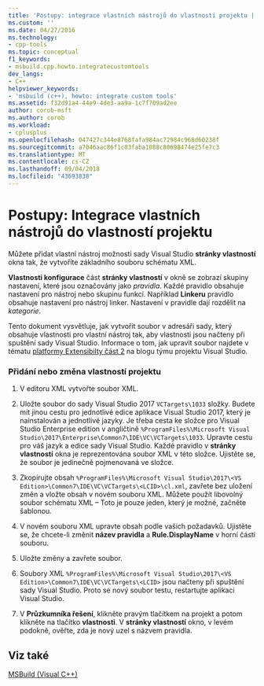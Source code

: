 ```yaml
---
title: 'Postupy: integrace vlastních nástrojů do vlastností projektu | Dokumentace Microsoftu'
ms.custom: ''
ms.date: 04/27/2016
ms.technology:
- cpp-tools
ms.topic: conceptual
f1_keywords:
- msbuild.cpp.howto.integratecustomtools
dev_langs:
- C++
helpviewer_keywords:
- 'msbuild (c++), howto: integrate custom tools'
ms.assetid: f32d91a4-44e9-4de3-aa9a-1c7f709ad2ee
author: corob-msft
ms.author: corob
ms.workload:
- cplusplus
ms.openlocfilehash: 047427c344e8768fafa984ac72984c968d60238f
ms.sourcegitcommit: a7046aac86f1c83faba1088c80698474e25fe7c3
ms.translationtype: MT
ms.contentlocale: cs-CZ
ms.lasthandoff: 09/04/2018
ms.locfileid: "43693838"
---
```

# <a name="how-to-integrate-custom-tools-into-the-project-properties"></a>Postupy: Integrace vlastních nástrojů do vlastností projektu
Můžete přidat vlastní nástroj možnosti sady Visual Studio **stránky vlastností** okna tak, že vytvoříte základního souboru schématu XML.  
  
 **Vlastnosti konfigurace** část **stránky vlastností** v okně se zobrazí skupiny nastavení, které jsou označovány jako *pravidla*. Každé pravidlo obsahuje nastavení pro nástroj nebo skupinu funkcí. Například **Linkeru** pravidlo obsahuje nastavení pro nástroj linker. Nastavení v pravidle dají rozdělit na *kategorie*.  
  
 Tento dokument vysvětluje, jak vytvořit soubor v adresáři sady, který obsahuje vlastnosti pro vlastní nástroj tak, aby vlastnosti jsou načteny při spuštění sady Visual Studio. Informace o tom, jak upravit soubor najdete v tématu [platformy Extensibilty část 2](https://blogs.msdn.microsoft.com/vsproject/2009/06/18/platform-extensibility-part-2/) na blogu týmu projektu Visual Studio.  
  
### <a name="to-add-or-change-project-properties"></a>Přidání nebo změna vlastností projektu  
  
1.  V editoru XML vytvořte soubor XML.  
  
2.  Uložte soubor do sady Visual Studio 2017 `VCTargets\1033` složky. Budete mít jinou cestu pro jednotlivé edice aplikace Visual Studio 2017, který je nainstalován a jednotlivé jazyky. Je třeba cesta ke složce pro Visual Studio Enterprise edition v angličtině `%ProgramFiles%\Microsoft Visual Studio\2017\Enterprise\Common7\IDE\VC\VCTargets\1033`. Upravte cestu pro váš jazyk a edice sady Visual Studio. Každé pravidlo v **stránky vlastností** okna je reprezentována soubor XML v této složce. Ujistěte se, že soubor je jedinečně pojmenovaná ve složce.  
  
3.  Zkopírujte obsah `%ProgramFiles%\Microsoft Visual Studio\2017\<VS Edition>\Common7\IDE\VC\VCTargets\<LCID>\cl.xml`, zavřete bez uložení změn a vložte obsah v novém souboru XML. Můžete použít libovolný soubor schématu XML – Toto je pouze jeden, který je možné, začněte šablonou.  
  
4.  V novém souboru XML upravte obsah podle vašich požadavků. Ujistěte se, že chcete-li změnit **název pravidla** a **Rule.DisplayName** v horní části souboru.  
  
5.  Uložte změny a zavřete soubor.  
  
6.  Soubory XML `%ProgramFiles%\Microsoft Visual Studio\2017\<VS Edition>\Common7\IDE\VC\VCTargets\<LCID>` jsou načteny při spuštění sady Visual Studio. Proto se nový soubor testu, restartujte aplikaci Visual Studio.  
  
7.  V **Průzkumníka řešení**, klikněte pravým tlačítkem na projekt a potom klikněte na tlačítko **vlastnosti**. V **stránky vlastností** okno, v levém podokně, ověřte, zda je nový uzel s názvem pravidla.  
  
## <a name="see-also"></a>Viz také  
 [MSBuild (Visual C++)](../build/msbuild-visual-cpp.md)
